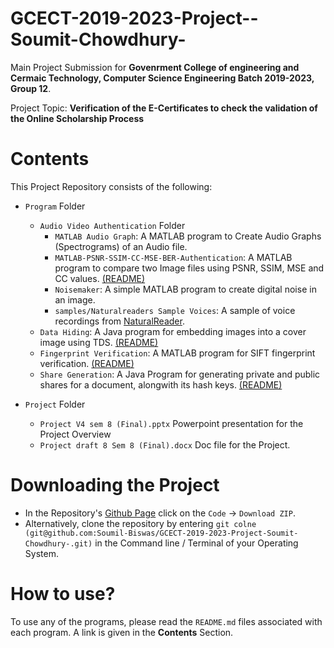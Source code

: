 # GCECT-2019-2023-Project--Soumit-Chowdhury-

Main Project Submission for **Govenrment College of engineering and Cermaic Technology, Computer Science Engineering Batch 2019-2023, Group 12**.

Project Topic: **Verification of the E-Certificates to check the validation of the Online Scholarship Process**

# Contents

This Project Repository consists of the following:

-  `Program` Folder
   -  `Audio Video Authentication` Folder
      - `MATLAB Audio Graph`: A MATLAB program to Create Audio Graphs (Spectrograms) of an Audio file. 
      - `MATLAB-PSNR-SSIM-CC-MSE-BER-Authentication`: A MATLAB program to compare two Image files using PSNR, SSIM, MSE and CC values. [(README)](https://github.com/Soumil-Biswas/GCECT-2019-2023-Project-Soumit-Chowdhury-/blob/main/Program/Audio%20video%20Authentication/MATLAB-PSNR-SSIM-CC-MSE-BER-Authentication/README.md)
      - `Noisemaker`: A simple MATLAB program to create digital noise in an image.
      - `samples/Naturalreaders Sample Voices`: A sample of voice recordings from [NaturalReader](https://www.naturalreaders.com/).  
   -  `Data Hiding`: A Java program for embedding images into a cover image using TDS. [(README)](https://github.com/Soumil-Biswas/GCECT-2019-2023-Project-Soumit-Chowdhury-/blob/main/Program/Data%20Hinding/README.md)
   -  `Fingerprint Verification`: A MATLAB program for SIFT fingerprint verification. [(README)](https://github.com/Soumil-Biswas/GCECT-2019-2023-Project-Soumit-Chowdhury-/blob/main/Program/Fingerprint%20Verification/README.md)
   -  `Share Generation`: A Java Program for generating private and public shares for a document, alongwith its hash keys. [(README)](https://github.com/Soumil-Biswas/GCECT-2019-2023-Project-Soumit-Chowdhury-/blob/main/Program/Share%20generation/README.md)

-  `Project` Folder
   - `Project V4 sem 8 (Final).pptx` Powerpoint presentation for the Project Overview
   - `Project draft 8 Sem 8 (Final).docx` Doc file for the Project.

# Downloading the Project
   
- In the Repository's [Github Page](https://github.com/Soumil-Biswas/GCECT-2019-2023-Project-Soumit-Chowdhury-) click on the `Code` -> `Download ZIP`.
- Alternatively, clone the repository by entering `git colne (git@github.com:Soumil-Biswas/GCECT-2019-2023-Project-Soumit-Chowdhury-.git)` in the Command line / Terminal of your Operating System.

# How to use?

To use any of the programs, please read the `README.md` files associated with each program. A link is given in the **Contents** Section.

